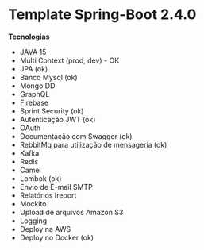 # Template Spring-Boot 2.4.0

**Tecnologias**

- JAVA 15
- Multi Context (prod, dev) - OK
- JPA (ok)
- Banco Mysql (ok)
- Mongo DD
- GraphQL
- Firebase
- Sprint Security (ok)
- Autenticação JWT (ok)
- OAuth
- Documentação com Swagger (ok)
- RebbitMq para utilização de mensageria (ok)
- Kafka
- Redis
- Camel
- Lombok (ok)
- Envio de E-mail SMTP
- Relatórios Ireport
- Mockito
- Upload de arquivos Amazon S3
- Logging
- Deploy na AWS
- Deploy no Docker (ok)